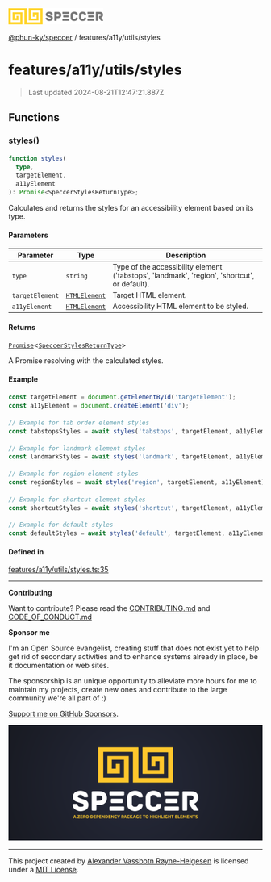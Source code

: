 <div>
  <img alt="SPECCER logo" src="https://raw.githubusercontent.com/phun-ky/speccer/main/public/logo-speccer-horizontal-colored-package.svg?raw=true" style="max-height:32px;" />
</div>

[@phun-ky/speccer](../../../README.md) / features/a11y/utils/styles

# features/a11y/utils/styles

> Last updated 2024-08-21T12:47:21.887Z

## Functions

### styles()

```ts
function styles(
  type,
  targetElement,
  a11yElement
): Promise<SpeccerStylesReturnType>;
```

Calculates and returns the styles for an accessibility element based on its type.

#### Parameters

| Parameter       | Type                                                                    | Description                                                                                   |
| --------------- | ----------------------------------------------------------------------- | --------------------------------------------------------------------------------------------- |
| `type`          | `string`                                                                | Type of the accessibility element ('tabstops', 'landmark', 'region', 'shortcut', or default). |
| `targetElement` | [`HTMLElement`](https://developer.mozilla.org/docs/Web/API/HTMLElement) | Target HTML element.                                                                          |
| `a11yElement`   | [`HTMLElement`](https://developer.mozilla.org/docs/Web/API/HTMLElement) | Accessibility HTML element to be styled.                                                      |

#### Returns

[`Promise`](https://developer.mozilla.org/docs/Web/JavaScript/Reference/Global_Objects/Promise)\<[`SpeccerStylesReturnType`](../../../types/styles.md#speccerstylesreturntype)>

A Promise resolving with the calculated styles.

#### Example

```ts
const targetElement = document.getElementById('targetElement');
const a11yElement = document.createElement('div');

// Example for tab order element styles
const tabstopsStyles = await styles('tabstops', targetElement, a11yElement);

// Example for landmark element styles
const landmarkStyles = await styles('landmark', targetElement, a11yElement);

// Example for region element styles
const regionStyles = await styles('region', targetElement, a11yElement);

// Example for shortcut element styles
const shortcutStyles = await styles('shortcut', targetElement, a11yElement);

// Example for default styles
const defaultStyles = await styles('default', targetElement, a11yElement);
```

#### Defined in

[features/a11y/utils/styles.ts:35](https://github.com/phun-ky/speccer/blob/main/src/features/a11y/utils/styles.ts#L35)

---

**Contributing**

Want to contribute? Please read the [CONTRIBUTING.md](https://github.com/phun-ky/speccer/blob/main/CONTRIBUTING.md) and [CODE_OF_CONDUCT.md](https://github.com/phun-ky/speccer/blob/main/CODE_OF_CONDUCT.md)

**Sponsor me**

I'm an Open Source evangelist, creating stuff that does not exist yet to help get rid of secondary activities and to enhance systems already in place, be it documentation or web sites.

The sponsorship is an unique opportunity to alleviate more hours for me to maintain my projects, create new ones and contribute to the large community we're all part of :)

[Support me on GitHub Sponsors](https://github.com/sponsors/phun-ky).

![Speccer banner, with logo and slogan: A zero dependency package to highlight elements](https://github.com/phun-ky/speccer/blob/main/public/speccer-banner.png?raw=true)

---

This project created by [Alexander Vassbotn Røyne-Helgesen](http://phun-ky.net) is licensed under a [MIT License](https://choosealicense.com/licenses/mit/).
